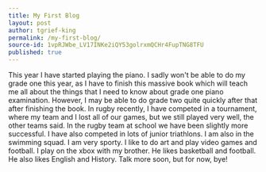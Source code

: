 ```yaml
---
title: My First Blog
layout: post
author: tgrief-king
permalink: /my-first-blog/
source-id: 1vpRJWbe_LV17INKe2iQY53golrxmQCHr4FupTNG8TFU
published: true
---
```

   This year I have started playing the piano. I sadly won't be able to do my grade one this year, as I have to finish this massive book which will teach me all about the things that I need to know about grade one piano examination. However, I may be able to do grade two quite quickly after that after finishing the book. In rugby recently, I have competed in a tournament, where my team and I lost all of our games, but we still played very well, the other teams said. In the rugby team at school we have been slightly more successful. I have also competed in lots of junior triathlons. I am also in the swimming squad. I am very sporty. I like to do art and play video games and football. I play on the xbox with my brother. He likes basketball and football. He also likes English and History. Talk more soon, but for now, bye!

